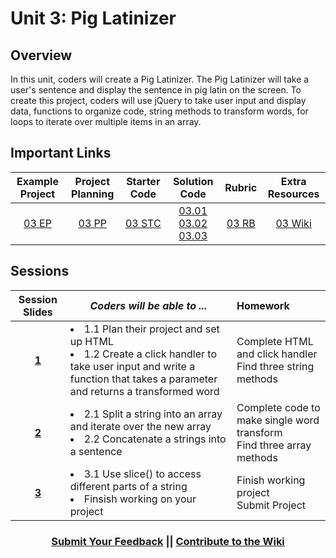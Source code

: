 # Unit 3: Pig Latinizer


## Overview
In this unit, coders will create a Pig Latinizer. The Pig Latinizer will take a user's sentence and display the sentence in pig latin on the screen. To create this project, coders will use jQuery to take user input and display data, functions to organize code, string methods to transform words, for loops to iterate over multiple items in an array.

## Important Links


| Example Project | Project Planning |  Starter Code | Solution Code  | Rubric | Extra Resources |
|:-------:|:-------:|:-------:|:-------:|:-------:|:-------:|
|[03 EP](https://scriptedcurriculum.github.io/adv_pgl_sol_3/)|[03 PP](https://docs.google.com/document/d/1gINwUa2YyBhAvlKkdAlfm9gJxnnkbiTPE1QV_O_PmJc/edit)|[03 STC](https://github.com/ScriptEdcurriculum/piglatinizer/blob/master/INSTRUCTIONS.md)|[03.01](https://github.com/ScriptEdcurriculum/adv_pgl_sol_1) [03.02](https://github.com/ScriptEdcurriculum/adv_pgl_sol_2) [03.03](https://github.com/ScriptEdcurriculum/adv_pgl_sol_3)|[03 RB](https://drive.google.com/open?id=13vHr_fpuyip958JHw2eYt8P7UQsGz9-crCHPZKyNVf4)|[03 Wiki](https://github.com/ScriptEdcurriculum/curriculum17-18/wiki/2.-Advanced#unit-3-pig-latinizer)|

## Sessions 
|Session Slides|*Coders will be able to ...*|Homework|
|:-------:|-------|:-------|
|[**1**](https://docs.google.com/presentation/d/13c8FrlzFuNA8yJTmCdLkEG4PYw_LnL0Q1Lgmlc2gTPs/edit#slide=id.g2c7704967c_0_0)|<li>  1.1 Plan their project and set up HTML</li> <li> 1.2 Create a click handler to take user input and write a function that takes a parameter and returns a transformed word</li>|Complete HTML <br> and click handler <br> Find three string methods|
|[**2**](https://docs.google.com/presentation/d/1XrtHFhijKP6oEbsbakqtPpnBrahbsHSgHc3JmQPj6s8/edit#slide=id.g1e220fa94a_0_30)|<li> 2.1 Split a string into an array and iterate over the new array </li> <li> 2.2 Concatenate a strings into a sentence</li> |Complete code to make single word transform <br> Find three array methods|
|[**3**](https://docs.google.com/presentation/d/1prZprZ2Px5-3-ZLMT0g_Vy4mRS7qLCKhA2B8y5oaKIE/edit#slide=id.g1e220fa94a_0_30)|<li> 3.1 Use slice() to access different parts of a string </li> <li> Finsish working on your project</li> |Finish working project <br> Submit Project|

<h3 align="center"><a href="https://docs.google.com/forms/d/e/1FAIpQLSdmoYjRk6tqJHI5Y1ELjOZ7tiYj58dmoIBEeUaXK5ciIdljIg/viewform">Submit Your Feedback</a> || <a href="https://github.com/ScriptEdcurriculum/curriculum17-18/wiki/2.-Advanced#unit-3-pig-latinizer">Contribute to the Wiki</a></h3>
